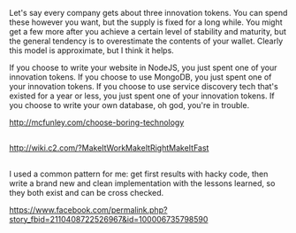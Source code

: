 Let's say every company gets about three innovation tokens. You can spend these however you want, but the supply is fixed for a long while. You might get a few more after you achieve a certain level of stability and maturity, but the general tendency is to overestimate the contents of your wallet. Clearly this model is approximate, but I think it helps.

If you choose to write your website in NodeJS, you just spent one of your innovation tokens. If you choose to use MongoDB, you just spent one of your innovation tokens. If you choose to use service discovery tech that's existed for a year or less, you just spent one of your innovation tokens. If you choose to write your own database, oh god, you're in trouble.

http://mcfunley.com/choose-boring-technology

##

http://wiki.c2.com/?MakeItWorkMakeItRightMakeItFast

##

I used a common pattern for me: get first results with hacky code, then write a brand new and clean implementation with the lessons learned, so they both exist and can be cross checked.

https://www.facebook.com/permalink.php?story_fbid=2110408722526967&id=100006735798590
